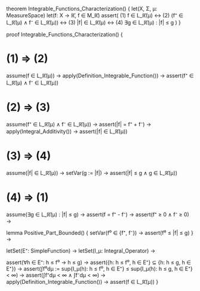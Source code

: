 theorem Integrable_Functions_Characterization() {
  let(X, Σ, μ: MeasureSpace)
  let(f: X → ℝ̄, f ∈ M_ℝ̄)
  assert(
    (1) f ∈ L_ℝ̄(μ) ↔
    (2) (f⁺ ∈ L_ℝ̄(μ) ∧ f⁻ ∈ L_ℝ̄(μ)) ↔
    (3) |f| ∈ L_ℝ̄(μ) ↔
    (4) ∃g ∈ L_ℝ̄(μ) : |f| ≤ g
  )
}

proof Integrable_Functions_Characterization() {
  # (1) ⇒ (2)
  assume(f ∈ L_ℝ̄(μ)) →
  apply(Definition_Integrable_Function()) →
  assert(f⁺ ∈ L_ℝ̄(μ) ∧ f⁻ ∈ L_ℝ̄(μ))

  # (2) ⇒ (3)
  assume(f⁺ ∈ L_ℝ̄(μ) ∧ f⁻ ∈ L_ℝ̄(μ)) →
  assert(|f| = f⁺ + f⁻) →
  apply(Integral_Additivity()) →
  assert(|f| ∈ L_ℝ̄(μ))

  # (3) ⇒ (4)
  assume(|f| ∈ L_ℝ̄(μ)) →
  setVar(g := |f|) →
  assert(|f| ≤ g ∧ g ∈ L_ℝ̄(μ))

  # (4) ⇒ (1)
  assume(∃g ∈ L_ℝ̄(μ) : |f| ≤ g) →
  assert(f = f⁺ - f⁻) →
  assert(f⁺ ≥ 0 ∧ f⁻ ≥ 0) →
  
  lemma Positive_Part_Bounded() {
    setVar(f⁰ ∈ {f⁺, f⁻}) →
    assert(f⁰ ≤ |f| ≤ g)
  } →

  letSet(E⁺: SimpleFunction) →
  letSet(I_μ: Integral_Operator) →
  
  assert(∀h ∈ E⁺: h ≤ f⁰ → h ≤ g) →
  assert({h: h ≤ f⁰, h ∈ E⁺} ⊆ {h: h ≤ g, h ∈ E⁺}) →
  assert(∫f⁰dμ := sup{I_μ(h): h ≤ f⁰, h ∈ E⁺} ≤ sup{I_μ(h): h ≤ g, h ∈ E⁺} < ∞) →
  assert(∫f⁺dμ < ∞ ∧ ∫f⁻dμ < ∞) →
  apply(Definition_Integrable_Function()) →
  assert(f ∈ L_ℝ̄(μ))
}